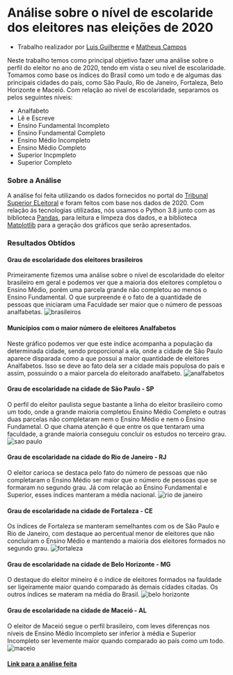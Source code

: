 # Análise sobre o nível de escolaride dos eleitores nas eleições de 2020

* Trabalho realizador por [Luis Guilherme](https://github.com/LuisGuilhermeSousa) e [Matheus Campos](https://github.com/MatheusCampos-450)

Neste trabalho temos como principal objetivo fazer uma análise sobre o perfil do eleitor no ano de 2020, tendo em vista o seu nível de escolaridade. 
Tomamos como base os índices do Brasil como um todo e de algumas das principais cidades do país, como São Paulo, Rio de Janeiro, Fortaleza, Belo Horizonte e Maceió. 
Com relação ao nível de escolaridade, separamos os pelos seguintes níveis:
* Analfabeto
* Lê e Escreve
* Ensino Fundamental Incompleto
* Ensino Fundamental Completo
* Ensino Médio Incompleto
* Ensino Médio Completo
* Superior Incpmpleto
* Superior Completo

### Sobre a Análise
A análise foi feita utilizando os dados fornecidos no portal do [Tribunal Superior ELeitoral](https://www.tse.jus.br/eleicoes/estatisticas/repositorio-de-dados-eleitorais-1/repositorio-de-dados-eleitorais) e foram feitos com base nos dados de 2020.
Com relação ás tecnologias utilizadas, nós usamos o Python 3.8 junto com as biblioteca [Pandas](https://github.com/pandas-dev/pandas), para leitura e limpeza dos dados, e a 
biblioteca [Matplotlib](https://github.com/matplotlib/matplotlib) para a geração dos gráficos que serão apresentados.

### Resultados Obtídos
#### Grau de escolaridade dos eleitores brasileiros
Primeiramente fizemos uma análise sobre o nível de escolaridade do eleitor brasileiro em geral e podemos ver que a maioria dos eleitores completou o Ensino Médio, 
porém uma parcela grande não completou ao menos o Ensino Fundamental. O que surpreende é o fato de a quantidade de pessoas que iniciaram uma Faculdade ser maior que o número de pessoas analfabetas.
![brasileiros](https://user-images.githubusercontent.com/56441318/101294411-ea28f500-37f5-11eb-96c5-96a97f0e4065.png)

#### Municípios com o maior número de eleitores Analfabetos
Neste gráfico podemos ver que este índice acompanha a população da determinada cidade, sendo proporcional a ela, onde a cidade de São Paulo aparece disparada como a que possui a 
maior quantidade de eleitores Analfabetos. Isso se deve ao fato dela ser a cidade mais populosa do país e assim, possuindo o a maior parcela do eleitorado analfabeto.
![analfabetos](https://user-images.githubusercontent.com/56441318/101294473-3bd17f80-37f6-11eb-900a-22d78a6bdfa6.png)

#### Grau de escolaridade na cidade de São Paulo - SP
O perfil do eleitor paulista segue bastante a linha do eleitor brasileiro como um todo, onde a grande maioria completou Ensino Médio Completo e outras duas parcelas não completaram nem o Ensino Médio e nem o Ensino Fundametal.
O que chama atenção é que entre os que tentaram uma faculdade, a grande maioria conseguiu concluir os estudos no terceiro grau.
![sao paulo](https://user-images.githubusercontent.com/56441318/101294554-d5992c80-37f6-11eb-9ea3-d5560cad6f6c.png)


#### Grau de escolaridade na cidade do Rio de Janeiro - RJ
O eleitor carioca se destaca pelo fato do número de pessoas que não completaram o Ensino Médio ser maior que o número de pessoas que se formaram no segundo grau. Já com relação ao
Ensino Fundamental e Superior, esses índices manteram a média nacional.
![rio de janeiro](https://user-images.githubusercontent.com/56441318/101294634-84d60380-37f7-11eb-9eea-5c48ce483a38.png)

#### Grau de escolaridade na cidade de Fortaleza - CE
Os índices de Fortaleza se manteram semelhantes com os de São Paulo e Rio de Janeiro, com destaque ao percentual menor de eleitores que não concluíram o Ensino Médio e mantendo a 
maioria dos eleitores formados no segundo grau.
![fortaleza](https://user-images.githubusercontent.com/56441318/101294738-4856d780-37f8-11eb-9e0c-64ae6fa53cc1.png)

#### Grau de escolaridade na cidade de Belo Horizonte - MG
O destaque do eleitor mineiro é o índice de eleitores formados na fauldade ser ligeiramente maior quando comparado ás demais cidades citadas. Os outros índices se materam na média 
do Brasil.
![belo horizonte](https://user-images.githubusercontent.com/56441318/101294868-ef3b7380-37f8-11eb-8f09-b5c9f0d8fc07.png)

#### Grau de escolaridade na cidade de Maceió - AL
O eleitor de Maceió segue o perfil brasileiro, com leves diferenças nos níveis de Ensino Médio Incompleto ser inferior à média e Superior Incompleto ser levemente maior quando comparado
ao país como um todo.
![maceio](https://user-images.githubusercontent.com/56441318/101294934-3d507700-37f9-11eb-9c52-4369c537607b.png)


#### [Link para a análise feita](https://github.com/LuisGuilhermeSousa/Analise_de_Dados_Eleitorais/blob/main/analise_dados_eleitorais.ipynb)

